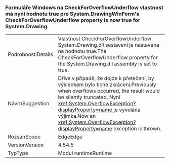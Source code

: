 ### <a name="winforms-checkforoverflowunderflow-property-is-now-true-for-systemdrawing"></a><span data-ttu-id="ff299-101">Formuláře Windows na CheckForOverflowUnderflow vlastnost má nyní hodnotu true pro System.Drawing</span><span class="sxs-lookup"><span data-stu-id="ff299-101">WinForm's CheckForOverflowUnderflow property is now true for System.Drawing</span></span>

|   |   |
|---|---|
|<span data-ttu-id="ff299-102">Podrobnosti</span><span class="sxs-lookup"><span data-stu-id="ff299-102">Details</span></span>|<span data-ttu-id="ff299-103">Vlastnost CheckForOverflowUnderflow System.Drawing.dll sestavení je nastavena na hodnotu true.</span><span class="sxs-lookup"><span data-stu-id="ff299-103">The CheckForOverflowUnderflow property for the System.Drawing.dll assembly is set to true.</span></span>|
|<span data-ttu-id="ff299-104">Návrh</span><span class="sxs-lookup"><span data-stu-id="ff299-104">Suggestion</span></span>|<span data-ttu-id="ff299-105">Dříve v případě, že dojde k přetečení, by výsledkem bylo tiché zkrácení.</span><span class="sxs-lookup"><span data-stu-id="ff299-105">Previously when overflows occurred, the result would be silently truncated.</span></span> <span data-ttu-id="ff299-106">Nyní <xref:System.OverflowException?displayProperty=name> je vyvolána výjimka.</span><span class="sxs-lookup"><span data-stu-id="ff299-106">Now an <xref:System.OverflowException?displayProperty=name> exception is thrown.</span></span>|
|<span data-ttu-id="ff299-107">Rozsah</span><span class="sxs-lookup"><span data-stu-id="ff299-107">Scope</span></span>|<span data-ttu-id="ff299-108">Edge</span><span class="sxs-lookup"><span data-stu-id="ff299-108">Edge</span></span>|
|<span data-ttu-id="ff299-109">Version</span><span class="sxs-lookup"><span data-stu-id="ff299-109">Version</span></span>|<span data-ttu-id="ff299-110">4.5</span><span class="sxs-lookup"><span data-stu-id="ff299-110">4.5</span></span>|
|<span data-ttu-id="ff299-111">Typ</span><span class="sxs-lookup"><span data-stu-id="ff299-111">Type</span></span>|<span data-ttu-id="ff299-112">Modul runtime</span><span class="sxs-lookup"><span data-stu-id="ff299-112">Runtime</span></span>|

